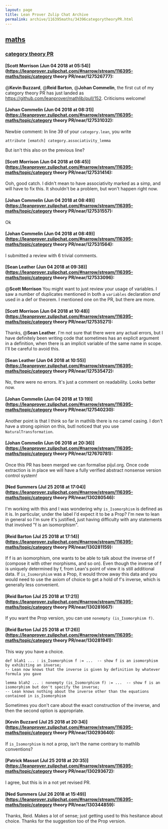 ```yaml
---
layout: page
title: Lean Prover Zulip Chat Archive 
permalink: archive/116395maths/34396categorytheoryPR.html
---
```


## [maths](index.html)
### [category theory PR](34396categorytheoryPR.html)

#### [Scott Morrison (Jun 04 2018 at 05:54)](https://leanprover.zulipchat.com/#narrow/stream/116395-maths/topic/category theory PR/near/127526777):
@**Kevin Buzzard**, @**Reid Barton**, @**Johan Commelin**, the first cut of my category theory PR has just landed as https://github.com/leanprover/mathlib/pull/152. Criticisms welcome!

#### [Johan Commelin (Jun 04 2018 at 08:31)](https://leanprover.zulipchat.com/#narrow/stream/116395-maths/topic/category theory PR/near/127531032):
Newbie comment: In line 39 of your `category.lean`, you write
```lean
attribute [ematch] category.associativity_lemma
```
But isn't this also on the previous line?

#### [Scott Morrison (Jun 04 2018 at 08:45)](https://leanprover.zulipchat.com/#narrow/stream/116395-maths/topic/category theory PR/near/127531414):
Ooh, good catch. I didn't mean to have associativity marked as a simp, and will have to fix this. It shouldn't be a problem, but won't happen right now.

#### [Johan Commelin (Jun 04 2018 at 08:49)](https://leanprover.zulipchat.com/#narrow/stream/116395-maths/topic/category theory PR/near/127531557):
Ok

#### [Johan Commelin (Jun 04 2018 at 08:49)](https://leanprover.zulipchat.com/#narrow/stream/116395-maths/topic/category theory PR/near/127531564):
I submitted a review with 6 trivial comments.

#### [Sean Leather (Jun 04 2018 at 09:38)](https://leanprover.zulipchat.com/#narrow/stream/116395-maths/topic/category theory PR/near/127533096):
@**Scott Morrison** You might want to just review your usage of variables. I saw a number of duplicates mentioned in both a `variables` declaration *and* used in a def or theorem. I mentioned one on the PR, but there are more.

#### [Scott Morrison (Jun 04 2018 at 10:48)](https://leanprover.zulipchat.com/#narrow/stream/116395-maths/topic/category theory PR/near/127535271):
Thanks, @**Sean Leather**. I'm not sure that there were any actual errors, but I have definitely been writing code that sometimes has an explicit argument in a definition, when there is an implicit variable of the same name in scope. I'll be careful to avoid this.

#### [Sean Leather (Jun 04 2018 at 10:55)](https://leanprover.zulipchat.com/#narrow/stream/116395-maths/topic/category theory PR/near/127535472):
No, there were no errors. It's just a comment on readability. Looks better now.

#### [Johan Commelin (Jun 04 2018 at 13:19)](https://leanprover.zulipchat.com/#narrow/stream/116395-maths/topic/category theory PR/near/127540230):
Another point is that I think so far in mathlib there is no camel casing. I don't have a strong opinion on this, butI noticed that you use `NaturalTransformation`.

#### [Johan Commelin (Jun 06 2018 at 20:36)](https://leanprover.zulipchat.com/#narrow/stream/116395-maths/topic/category theory PR/near/127670781):
Once this PR has been merged we can formalise pijul.org. Once code extraction is in place we will have a fully verified abstract nonsense version control system!

#### [Ned Summers (Jul 25 2018 at 17:04)](https://leanprover.zulipchat.com/#narrow/stream/116395-maths/topic/category theory PR/near/130280546):
I'm working with this and I was wondering why `is_Isomorphism` is defined as it is. In particular, under the label I'd expect it to be a Prop? I'm new to lean in general so I'm sure it's justified, just having difficulty with any statements that involved "f is an isomorphism".

#### [Reid Barton (Jul 25 2018 at 17:14)](https://leanprover.zulipchat.com/#narrow/stream/116395-maths/topic/category theory PR/near/130281159):
If f is an isomorphism, one wants to be able to talk about the inverse of f (compose it with other morphisms, and so on). Even though the inverse of f is uniquely determined by f, from Lean's point of view it is still additional data. If `is_Isomorphism` was a Prop, it would throw away this data and you would need to use the axiom of choice to get a hold of f's inverse, which is generally less convenient.

#### [Reid Barton (Jul 25 2018 at 17:21)](https://leanprover.zulipchat.com/#narrow/stream/116395-maths/topic/category theory PR/near/130281667):
If you want the Prop version, you can use `nonempty (is_Isomorphism f)`.

#### [Reid Barton (Jul 25 2018 at 17:26)](https://leanprover.zulipchat.com/#narrow/stream/116395-maths/topic/category theory PR/near/130281941):
This way you have a choice.
```lean
def blah1 ... : is_Isomorphism f := ...  -- show f is an isomorphism by exhibiting an inverse;
-- Lean now knows that the inverse is given by definition by whatever formula you gave

lemma blah2 ... : nonempty (is_Isomorphism f) := ...  -- show f is an isomorphism but don't specify the inverse;
-- Lean knows nothing about the inverse other than the equations contained in is_Isomorphism
```
Sometimes you don't care about the exact construction of the inverse, and then the second option is appropriate.

#### [Kevin Buzzard (Jul 25 2018 at 20:34)](https://leanprover.zulipchat.com/#narrow/stream/116395-maths/topic/category theory PR/near/130293640):
If `is_Isomorphism` is not a prop, isn't the name contrary to mathlib conventions?

#### [Patrick Massot (Jul 25 2018 at 20:35)](https://leanprover.zulipchat.com/#narrow/stream/116395-maths/topic/category theory PR/near/130293672):
I agree, but this is in a not yet revised PR.

#### [Ned Summers (Jul 26 2018 at 15:49)](https://leanprover.zulipchat.com/#narrow/stream/116395-maths/topic/category theory PR/near/130344859):
Thanks, Reid. Makes a lot of sense; just getting used to this hesitance about choice. Thanks for the suggestion too of the Prop version.

